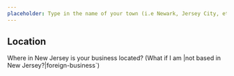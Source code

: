 ```yaml
---
placeholder: Type in the name of your town (i.e Newark, Jersey City, etc)
---
```


## Location

Where in New Jersey is your business located? (What if I am |not based in New Jersey?|foreign-business`)
